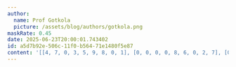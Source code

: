 ```yaml
---
author:
  name: Prof Gotkola
  picture: /assets/blog/authors/gotkola.png
maskRate: 0.45
date: 2025-06-23T20:00:01.743402
id: a5d7b92e-506c-11f0-b564-71e1480f5e87
content: '[[4, 7, 0, 3, 5, 9, 8, 0, 1], [0, 0, 0, 0, 8, 6, 0, 2, 7], [0, 8, 1, 2, 4, 0, 0, 0, 9], [0, 9, 8, 0, 0, 0, 6, 0, 0], [3, 2, 0, 9, 0, 5, 0, 4, 0], [1, 0, 7, 0, 6, 3, 0, 9, 5], [0, 6, 9, 0, 0, 0, 7, 0, 0], [0, 5, 0, 7, 3, 2, 9, 0, 6], [7, 1, 3, 6, 9, 4, 0, 0, 0]]'
---
```

